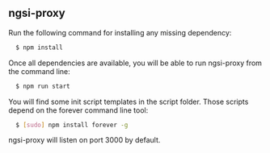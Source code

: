 ngsi-proxy
----------

Run the following command for installing any missing dependency:

``` bash
  $ npm install
```

Once all dependencies are available, you will be able to run ngsi-proxy from
the command line:

``` bash
  $ npm run start
```

You will find some init script templates in the script folder. Those scripts
depend on the forever command line tool:

``` bash
  $ [sudo] npm install forever -g
```

ngsi-proxy will listen on port 3000 by default.
